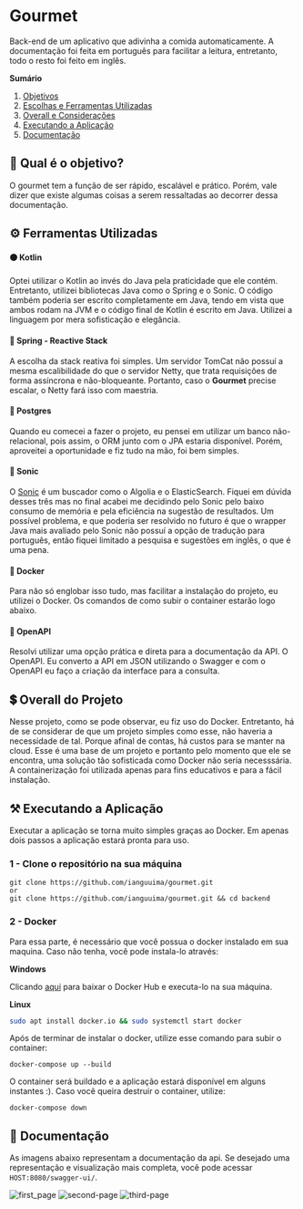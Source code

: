 # Gourmet

Back-end de um aplicativo que adivinha a comida automaticamente. A documentação foi feita em português para facilitar a leitura, entretanto, todo o resto foi feito em inglês.

**Sumário**

1. [Objetivos](#objectives)
2. [Escolhas e Ferramentas Utilizadas](#choices-tools)
3. [Overall e Considerações](#overall)
4. [Executando a Aplicação](#running)
5. [Documentação](#docs)

## 🤔 Qual é o objetivo? <a name="objectives"></a>

O gourmet tem a função de ser rápido, escalável e prático. Porém, vale dizer que existe algumas coisas a serem ressaltadas ao decorrer dessa documentação.

## ⚙ Ferramentas Utilizadas <a name="choices-tools"></a>

#### 🟠 Kotlin
Optei utilizar o Kotlin ao invés do Java pela praticidade que ele contém. Entretanto, utilizei bibliotecas Java como o Spring e o Sonic. O código também poderia ser escrito completamente em Java, tendo em vista que ambos rodam na JVM e o código final de Kotlin é escrito em Java. Utilizei a linguagem por mera sofisticação e elegância.

#### 🍃 Spring - Reactive Stack
A escolha da stack reativa foi simples. Um servidor TomCat não possuí a mesma escalibilidade do que o servidor Netty, que trata requisições de forma assíncrona e não-bloqueante. Portanto, caso o **Gourmet** precise escalar, o Netty fará isso com maestria.

#### 🐘 Postgres
Quando eu comecei a fazer o projeto, eu pensei em utilizar um banco não-relacional, pois assim, o ORM junto com o JPA estaria disponível. Porém, aproveitei a oportunidade e fiz tudo na mão, foi bem simples.

#### 🦔 Sonic
O [Sonic](https://github.com/valeriansaliou/sonic) é um buscador como o Algolia e o ElasticSearch. Fiquei em dúvida desses três mas no final acabei me decidindo pelo Sonic pelo baixo consumo de memória e pela eficiência na sugestão de resultados. Um possível problema, e que poderia ser resolvido no futuro é que o wrapper Java mais avaliado pelo Sonic não possuí a opção de tradução para português, então fiquei limitado a pesquisa e sugestões em inglês, o que é uma pena.

#### 🐳 Docker
Para não só englobar isso tudo, mas facilitar a instalação do projeto, eu utilizei o Docker. Os comandos de como subir o container estarão logo abaixo.

#### 📗 OpenAPI
Resolvi utilizar uma opção prática e direta para a documentação da API. O OpenAPI. Eu converto a API em JSON utilizando o Swagger e com o OpenAPI eu faço a criação da interface para a consulta.


## 💲 Overall do Projeto <a name="overall"></a>
Nesse projeto, como se pode observar, eu fiz uso do Docker. Entretanto, há de se considerar de que um projeto simples como esse, não haveria a necessidade de tal. Porque  afinal de contas, há custos para se manter na cloud. Esse é uma base de um projeto e portanto pelo momento que ele se encontra, uma solução tão sofisticada como Docker não seria necesssária. A containerização foi utilizada apenas para fins educativos e para a fácil instalação.

## ⚒ Executando a Aplicação <a name="running"></a>

Executar a aplicação se torna muito simples graças ao Docker. Em apenas dois passos a aplicação estará pronta para uso.

### 1 - Clone o repositório na sua máquina

```git
git clone https://github.com/ianguuima/gourmet.git
or
git clone https://github.com/ianguuima/gourmet.git && cd backend
```

### 2 - Docker
Para essa parte, é necessário que você possua o docker instalado em sua maquina. Caso não tenha, você pode instala-lo através:

**Windows**

Clicando [aqui](https://hub.docker.com/) para baixar o Docker Hub e executa-lo na sua máquina.

**Linux**

```bash
sudo apt install docker.io && sudo systemctl start docker
```

Após de terminar de instalar o docker, utilize esse comando para subir o container:

```docker
docker-compose up --build
```

O container será buildado e a aplicação estará disponível em alguns instantes :).
Caso você queira destruir o container, utilize:

```docker
docker-compose down
```

## 📜 Documentação <a name="docs"></a>

As imagens abaixo representam a documentação da api. Se desejado uma representação e visualização mais completa, você pode acessar `HOST:8080/swagger-ui/`.

![first_page](https://i.imgur.com/LbGfZfa.png)
![second-page](https://i.imgur.com/TnkBhPg.png)
![third-page](https://i.imgur.com/wIypsSJ.png)
